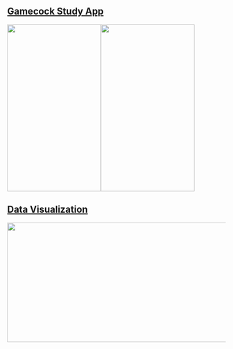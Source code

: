 <div style="display:inline, float:left">
  <h2><a href="https://gamecockstudy.wordpress.com/">Gamecock Study App</a></h2>
  <img src="https://cloud.githubusercontent.com/assets/5387510/23328731/38d46710-faf7-11e6-8dcf-749d2965af08.png"  width="216" height="384" alt="" style="display:inline"><img src="https://cloud.githubusercontent.com/assets/5387510/23328732/38da09b8-faf7-11e6-9ff0-800b26475781.png"  width="216" height="384" alt="" style="display:inline">
</div><div style="display:inline, float:right">
  <h2><a href="https://jameseverette.github.io/dataVis/">Data Visualization</a></h2>
  <img src="https://cloud.githubusercontent.com/assets/5387510/25299814/017f8f96-26d1-11e7-8ee5-e9cc976b9993.png"  width="600" height="275" alt="">
</div>
